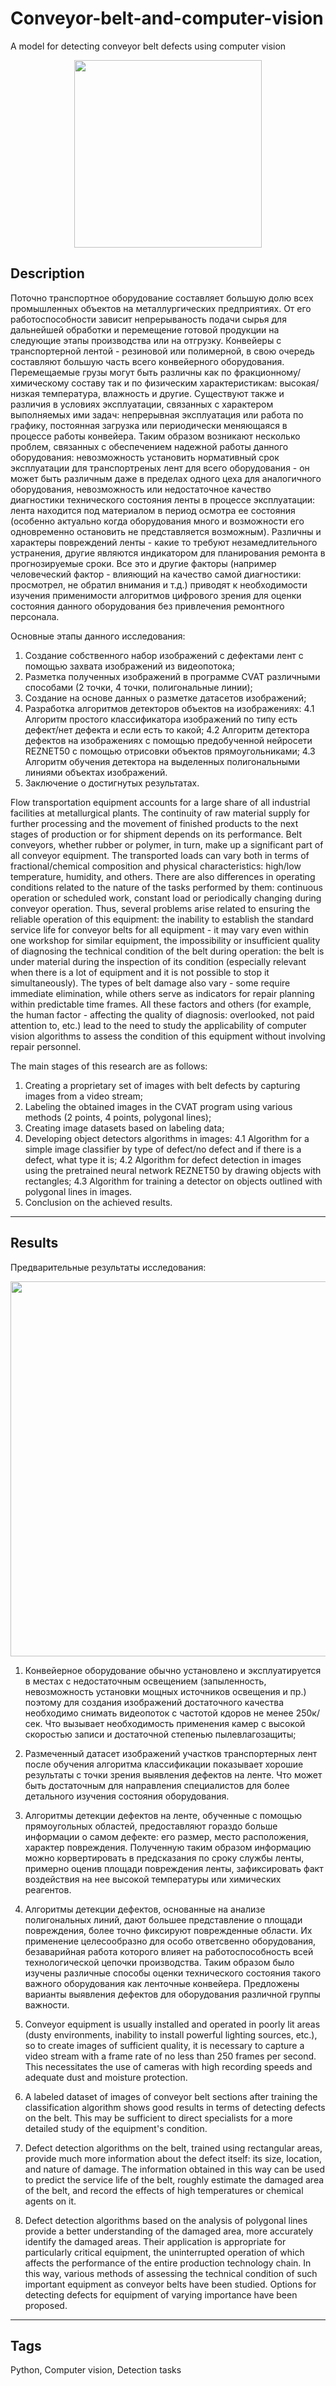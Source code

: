 # Conveyor-belt-and-computer-vision
A model for detecting conveyor belt defects using computer vision

<p align="center">
    <img src="https://github.com/PavelKrinitsin/conveyor-belt-and-computer-vision/blob/main/1.png" width="300">
</p>

## Description
Поточно транспортное оборудование составляет большую долю всех промышленных объектов на металлургических предприятиях. От его работоспособности зависит непрерываность подачи сырья для дальнейшей обработки и перемещение готовой продукции на следующие этапы производства или на отгрузку. Конвейеры с транспортерной лентой - резиновой или полимерной, в свою очередь составляют большую часть всего конвейерного оборудования. Перемещаемые грузы могут быть различны как по фракционному/химическому составу так и по физическим характеристикам: высокая/низкая температура, влажность и другие. Существуют также и различия в условиях эксплуатации, связанных с характером выполняемых ими задач: непрерывная эксплуатация или работа по графику, постоянная загрузка или периодически меняющаяся в процессе работы конвейера. Таким образом возникают несколько проблем, связанных с обеспечением надежной работы данного оборудования: невозможность установить нормативный срок эксплуатации для транспортреных лент для всего оборудования - он может быть различным даже в пределах одного цеха для аналогичного оборудования, невозможность или недостаточное качество диагностики технического состояния ленты в процессе эксплуатации: лента находится под материалом в период осмотра ее состояния (особенно актуально когда оборудования много и возможности его одновременно остановить не представляется возможным). Различны и характеры повреждений ленты - какие то требуют незамедлительного устранения, другие являются индикатором для планирования ремонта в прогнозируемые сроки.
Все это и другие факторы (например человеческий фактор - влияющий на качество самой диагностики: просмотрел, не обратил внимания и т.д.) приводят к необходимости изучения применимости алгоритмов цифрового зрения для оценки состояния данного оборудования без привлечения ремонтного персонала.

Основные этапы данного исследования:
1. Создание собственного набор изображений с дефектами лент с помощью захвата изображений из видеопотока;
2. Разметка полученных изображений в программе CVAT различными способами (2 точки, 4 точки, полигональные линии);
3. Создание на основе данных о разметке датасетов изображений;
4. Разработка алгоритмов детекторов объектов на изображениях:
   4.1 Алгоритм простого классификатора изображений по типу есть дефект/нет дефекта и если есть то какой;
   4.2 Алгоритм детектора дефектов на изображениях с помощью предобученной нейросети REZNET50 с помощью отрисовки объектов прямоугольниками;
   4.3 Алгоритм обучения детектора на выделенных полигональными линиями объектах изображений.
5. Заключение о достигнутых результатах.


Flow transportation equipment accounts for a large share of all industrial facilities at metallurgical plants. The continuity of raw material supply for further processing and the movement of finished products to the next stages of production or for shipment depends on its performance. Belt conveyors, whether rubber or polymer, in turn, make up a significant part of all conveyor equipment. The transported loads can vary both in terms of fractional/chemical composition and physical characteristics: high/low temperature, humidity, and others. There are also differences in operating conditions related to the nature of the tasks performed by them: continuous operation or scheduled work, constant load or periodically changing during conveyor operation. Thus, several problems arise related to ensuring the reliable operation of this equipment: the inability to establish the standard service life for conveyor belts for all equipment - it may vary even within one workshop for similar equipment, the impossibility or insufficient quality of diagnosing the technical condition of the belt during operation: the belt is under material during the inspection of its condition (especially relevant when there is a lot of equipment and it is not possible to stop it simultaneously). The types of belt damage also vary - some require immediate elimination, while others serve as indicators for repair planning within predictable time frames. All these factors and others (for example, the human factor - affecting the quality of diagnosis: overlooked, not paid attention to, etc.) lead to the need to study the applicability of computer vision algorithms to assess the condition of this equipment without involving repair personnel.

The main stages of this research are as follows:
1. Creating a proprietary set of images with belt defects by capturing images from a video stream;
2. Labeling the obtained images in the CVAT program using various methods (2 points, 4 points, polygonal lines);
3. Creating image datasets based on labeling data;
4. Developing object detectors algorithms in images:
   4.1 Algorithm for a simple image classifier by type of defect/no defect and if there is a defect, what type it is;
   4.2 Algorithm for defect detection in images using the pretrained neural network REZNET50 by drawing objects with rectangles;
   4.3 Algorithm for training a detector on objects outlined with polygonal lines in images.
5. Conclusion on the achieved results.
___

## Results
Предварительные результаты исследования:

<p align="center">
    <img src="https://github.com/PavelKrinitsin/conveyor-belt-and-computer-vision/blob/main/2.png" width="600">
</p>

1.  Конвейерное оборудование обычно установлено и эксплуатируется в местах с недостаточным освещением (запыленность, невозможность установки мощных источников освещения и пр.) поэтому для создания изображений достаточного качества необходимо снимать видеопоток с частотой кдоров не менее 250к/сек. Что вызывает необходимость применения камер с высокой скоростью записи и достаточной степенью пылевлагозащиты;
2.  Размеченный датасет изображений участков транспортерных лент после обучения алгоритма классификации показывает хорошие результаты с точки зрения выявления дефектов на ленте. Что может быть достаточным для направления специалистов для более детального изучения состояния оборудования.
3.  Алгоритмы детекции дефектов на ленте, обученные с помощью прямоугольных областей, предоставляют гораздо больше информации о самом дефекте: его размер, место расположения, характер повреждения. Полученную таким образом информацию можно корвертировать в предсказания по сроку службы ленты, примерно оценив площади повреждения ленты, зафиксировать факт воздействия на нее высокой температуры или химических реагентов.
4.  Алгоритмы детекции дефектов, основанные на анализе полигональных линий, дают большее представление о площади повреждения, более точно фиксируют поврежденные области. Их применение целесообразно для особо ответсвенно оборудования, безаварийная работа которого влияет на работоспособность всей технологической цепочки производства.
Таким образом было изучены различные способы оценки технического состояния такого важного оборудования как ленточные конвейера. Предложены варианты выявления дефектов для оборудования различной группы важности.

1. Conveyor equipment is usually installed and operated in poorly lit areas (dusty environments, inability to install powerful lighting sources, etc.), so to create images of sufficient quality, it is necessary to capture a video stream with a frame rate of no less than 250 frames per second. This necessitates the use of cameras with high recording speeds and adequate dust and moisture protection.
2. A labeled dataset of images of conveyor belt sections after training the classification algorithm shows good results in terms of detecting defects on the belt. This may be sufficient to direct specialists for a more detailed study of the equipment's condition.
3. Defect detection algorithms on the belt, trained using rectangular areas, provide much more information about the defect itself: its size, location, and nature of damage. The information obtained in this way can be used to predict the service life of the belt, roughly estimate the damaged area of the belt, and record the effects of high temperatures or chemical agents on it.
4. Defect detection algorithms based on the analysis of polygonal lines provide a better understanding of the damaged area, more accurately identify the damaged areas. Their application is appropriate for particularly critical equipment, the uninterrupted operation of which affects the performance of the entire production technology chain.
In this way, various methods of assessing the technical condition of such important equipment as conveyor belts have been studied. Options for detecting defects for equipment of varying importance have been proposed.


___

## Tags
Python, Сomputer vision, Detection tasks
